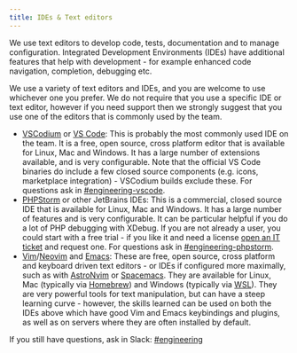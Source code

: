 ```yaml
---
title: IDEs & Text editors
---
```


We use text editors to develop code, tests, documentation and to manage configuration. Integrated Development Environments (IDEs) have additional features that help with development - for example enhanced code navigation, completion, debugging etc.

We use a variety of text editors and IDEs, and you are welcome to use whichever one you prefer. We do not require that you use a specific IDE or text editor, however if you need support then we strongly suggest that you use one of the editors that is commonly used by the team.

-   [VSCodium](https://vscodium.com/) or [VS Code](https://code.visualstudio.com/): This is probably the most commonly used IDE on the team. It is a free, open source, cross platform editor that is available for Linux, Mac and Windows. It has a large number of extensions available, and is very configurable. Note that the official VS Code binaries do include a few closed source components (e.g. icons, marketplace integration) - VSCodium builds exclude these. For questions ask in [#engineering-vscode](https://civicactions.slack.com/messages/engineering-vscode/).
-   [PHPStorm](https://www.jetbrains.com/phpstorm/) or other JetBrains IDEs: This is a commercial, closed source IDE that is available for Linux, Mac and Windows. It has a large number of features and is very configurable. It can be particular helpful if you do a lot of PHP debugging with XDebug. If you are not already a user, you could start with a free trial - if you like it and need a license [open an IT ticket](../../common-practices-tools/software-and-support/support.md) and request one. For questions ask in [#engineering-phpstorm](https://civicactions.slack.com/messages/engineering-phpstorm/).
-   [Vim](http://www.vim.org/)/[Neovim](https://neovim.io/) and [Emacs](https://www.gnu.org/software/emacs/): These are free, open source, cross platform and keyboard driven text editors - or IDEs if configured more maximally, such as with [AstroNvim](https://astronvim.com/) or [Spacemacs](https://www.spacemacs.org/). They are available for Linux, Mac (typically via [Homebrew](http://brew.sh/)) and Windows (typically via [WSL](https://learn.microsoft.com/en-us/windows/wsl/install)). They are very powerful tools for text manipulation, but can have a steep learning curve - however, the skills learned can be used on both the IDEs above which have good Vim and Emacs keybindings and plugins, as well as on servers where they are often installed by default.

If you still have questions, ask in Slack: [#engineering](https://civicactions.slack.com/messages/engineering/)
